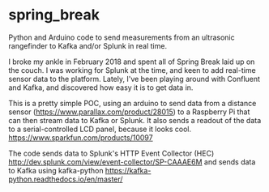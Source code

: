 # spring_break
Python and Arduino code to send measurements from an ultrasonic rangefinder to Kafka and/or Splunk in real time.

I broke my ankle in February 2018 and spent all of Spring Break laid up on the couch.  I was working for Splunk at the time, and keen to add real-time sensor data to the platform.  Lately, I've been playing around with Confluent and Kafka, and discovered how easy it is to get data in. 

This is a pretty simple POC, using an arduino to send data from a distance sensor (https://www.parallax.com/product/28015) to a Raspberry Pi that can then stream data to Kafka or Splunk.  It also sends a readout of the data to a serial-controlled LCD panel, because it looks cool. https://www.sparkfun.com/products/10097

The code sends data to Splunk's HTTP Event Collector (HEC) http://dev.splunk.com/view/event-collector/SP-CAAAE6M and sends data to Kafka using kafka-python https://kafka-python.readthedocs.io/en/master/

